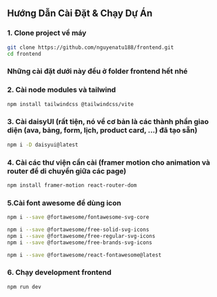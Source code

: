## Hướng Dẫn Cài Đặt & Chạy Dự Án

### 1. Clone project về máy
```bash
git clone https://github.com/nguyenatu188/frontend.git
cd frontend
```

### Những cài đặt dưới này đều ở folder frontend hết nhé

### 2. Cài node modules và tailwind
```bash
npm install tailwindcss @tailwindcss/vite 
```

### 3. Cài daisyUI (rất tiện, nó về cơ bản là các thành phần giao diện (ava, bảng, form, lịch, product card, ...) đã tạo sẵn)
```bash
npm i -D daisyui@latest
```

### 4. Cài các thư viện cần cài (framer motion cho animation và router để di chuyển giữa các page)
```bash
npm install framer-motion react-router-dom
```

### 5.Cài font awesome để dùng icon
```bash
npm i --save @fortawesome/fontawesome-svg-core

npm i --save @fortawesome/free-solid-svg-icons
npm i --save @fortawesome/free-regular-svg-icons
npm i --save @fortawesome/free-brands-svg-icons

npm i --save @fortawesome/react-fontawesome@latest
```
### 6. Chạy development frontend
```bash
npm run dev
```
